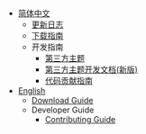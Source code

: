 - [简体中文](/zh-cn/)
  - [更新日志](/zh-cn/CHANGELOG.md)
  - [下载指南](/zh-cn/download.md)
  - 开发指南
    - [第三方主题](/zh-cn/developer-guide/theme.md)
    - [第三方主题开发文档(新版)](/zh-cn/developer-guide/thirdparty_theme.md)
    - [代码贡献指南](/zh-cn/developer-guide/CONTRIBUTING.md)
- [English](/en/)
  - [Download Guide](/en/download.md)
  - Developer Guide
    - [Contributing Guide](/en/developer-guide/CONTRIBUTING.md)
